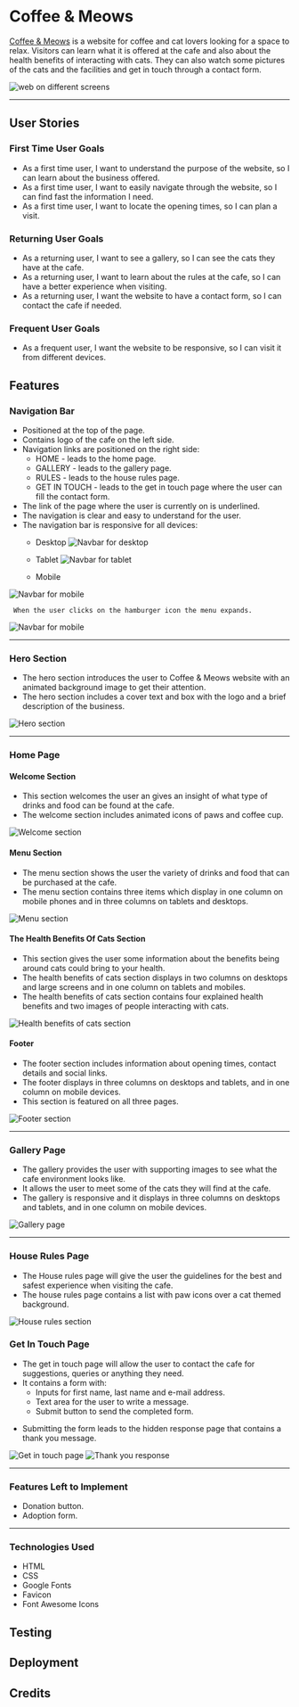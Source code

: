# Coffee & Meows



[Coffee & Meows](https://noeliaci.github.io/coffee-meows) is a website for coffee and cat lovers looking for a space to relax. Visitors can learn what it is offered at the cafe and also about the health benefits of interacting with cats. They can also watch some pictures of the cats and the facilities and get in touch through a contact form.

![web on different screens](/assets/documentation/am-i-responsive.png)

---
## User Stories

### First Time User Goals
* As a first time user, I want to understand the purpose of the website, so I can learn about the business offered.
* As a first time user, I want to easily navigate through the website, so I can find fast the information I need.
* As a first time user, I want to locate the opening times, so I can plan a visit.

### Returning User Goals
* As a returning user, I want to see a gallery, so I can see the cats they have at the cafe.
* As a returning user, I want to learn about the rules at the cafe, so I can have a better experience when visiting.
* As a returning user, I want the website to have a contact form, so I can contact the cafe if needed.

### Frequent User Goals
* As a frequent user, I want the website to be responsive, so I can visit it from different devices.

## Features

### Navigation Bar
 
  - Positioned at the top of the page.
  - Contains logo of the cafe on the left side.
  - Navigation links are positioned on the right side:
       * HOME - leads to the home page.
       * GALLERY - leads to the gallery page.
       * RULES - leads to the house rules page.
       * GET IN TOUCH - leads to the get in touch page where the user can fill the contact form.
- The link of the page where the user is currently on is underlined.
- The navigation is clear and easy to understand for the user.
- The navigation bar is responsive for all devices:
   * Desktop
![Navbar for desktop](assets/documentation/nav-bar-desktop.png)
   * Tablet
![Navbar for tablet](assets/documentation/nav-bar-tablet.png)

   * Mobile
  
![Navbar for mobile](assets/documentation/nav-bar-mobile-closed.png) 

     When the user clicks on the hamburger icon the menu expands.

![Navbar for mobile](assets/documentation/nav-bar-mobile-open.png)

---

### Hero Section

* The hero section introduces the user to Coffee & Meows website with an animated background image to get their attention.
* The hero section includes a cover text and box with the logo and a brief description of the business.

![Hero section](assets/documentation/hero-section.png)

---

### Home Page

  #### Welcome Section
  * This section welcomes the user an gives an insight of what type of drinks and food can be found at the cafe.
  * The welcome section includes animated icons of paws and coffee cup.
  
![Welcome section](assets/documentation/welcom-section.png)
  
#### Menu Section
* The menu section shows the user the variety of drinks and food that can be purchased at the cafe.
* The menu section contains three items which display in one column on mobile phones and in three columns on tablets and desktops.
  
![Menu section](assets/documentation/menu-section.png)
  
#### The Health Benefits Of Cats Section
  * This section gives the user some information about the benefits being around cats could bring to your health.
  * The health benefits of cats section displays in two columns on desktops and large screens and in one column on tablets and mobiles.
  * The health benefits of cats section contains four explained health benefits and two images of people interacting with cats.
  
![Health benefits of cats section](assets/documentation/benefits-section.png)  
  
#### Footer
  * The footer section includes information about opening times, contact details and social links.
  * The footer displays in three columns on desktops and tablets, and in one column on mobile devices.
  * This section is featured on all three pages.

![Footer section](assets/documentation/footer-section.png)

---

### Gallery Page
  * The gallery provides the user with supporting images to see what the cafe environment looks like.
  * It allows the user to meet some of the cats they will find at the cafe.
  * The gallery is responsive and it displays in three columns on desktops and tablets, and in one column on mobile devices.

![Gallery page](assets/documentation/gallery-page.png)

---

### House Rules Page

* The House rules page will give the user the guidelines for the best and safest experience when visiting the cafe.
* The house rules page contains a list with paw icons over a cat themed background.
  
![House rules section](assets/documentation/rules-page.png)

### Get In Touch Page
  * The get in touch page will allow the user to contact the cafe for suggestions, queries or anything they need.
  * It contains a form with:
    * Inputs for first name, last name and e-mail address.
    * Text area for the user to write a message.
    * Submit button to send the completed form.
- Submitting the form leads to the hidden response page that contains a thank you message.
  
![Get in touch page](assets/documentation/get-in-touch-page.png)
![Thank you response](assets/documentation/thankyou-page.png)

---
  
### Features Left to Implement

* Donation button.
* Adoption form.
---
  
### Technologies Used

* HTML
* CSS
* Google Fonts
* Favicon
* Font Awesome Icons


## Testing

## Deployment

## Credits
